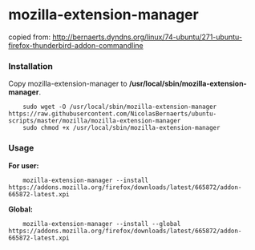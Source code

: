 # mozilla-extension-manager

copied from: http://bernaerts.dyndns.org/linux/74-ubuntu/271-ubuntu-firefox-thunderbird-addon-commandline

### Installation

Copy mozilla-extension-manager to **/usr/local/sbin/mozilla-extension-manager**.

        sudo wget -O /usr/local/sbin/mozilla-extension-manager https://raw.githubusercontent.com/NicolasBernaerts/ubuntu-scripts/master/mozilla/mozilla-extension-manager
        sudo chmod +x /usr/local/sbin/mozilla-extension-manager

### Usage

**For user:**

        mozilla-extension-manager --install https://addons.mozilla.org/firefox/downloads/latest/665872/addon-665872-latest.xpi
        
**Global:**
        
        mozilla-extension-manager --install --global https://addons.mozilla.org/firefox/downloads/latest/665872/addon-665872-latest.xpi
